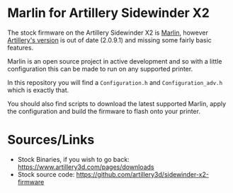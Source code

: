 # Marlin for Artillery Sidewinder X2

The stock firmware on the Artillery Sidewinder X2 is [Marlin](https://github.com/MarlinFirmware/Marlin), however [Artillery's version](https://github.com/artillery3d/sidewinder-x2-firmware) is out of date (2.0.9.1) and missing some fairly basic features.

Marlin is an open source project in active development and so with a little configuration this can be made to run on any supported printer.

In this repository you will find a `Configuration.h` and `Configuration_adv.h` which is exactly that.

You should also find scripts to download the latest supported Marlin, apply the configuration and build the firmware to flash onto your printer.

# Sources/Links

 - Stock Binaries, if you wish to go back: https://www.artillery3d.com/pages/downloads
 - Stock source code: https://github.com/artillery3d/sidewinder-x2-firmware